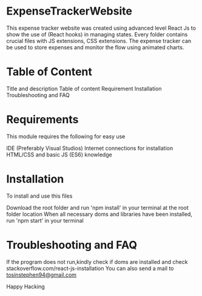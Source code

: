 # ExpenseTrackerWebsite
This expense tracker website was created using advanced level React Js to show the use of (React hooks) 
in managing states. Every folder contains crucial files with JS extensions, CSS extensions. 
The expense tracker can be used to store expenses and monitor the flow using animated charts.

# Table of Content


Title and description
Table of content
Requirement
Installation
Troubleshooting and FAQ


# Requirements

This module requires the following for easy use

IDE (Preferably Visual Studios)
Internet connections for installation
HTML/CSS and basic JS (ES6) knowledge


# Installation

To install and use this files

Download the root folder and run 'npm install' in your terminal at the root folder location
When all necessary doms and libraries have been installed, run 'npm start' in your terminal

# Troubleshooting and FAQ

If the program does not run,kindly check if doms are installed and check stackoverflow.com/react-js-installation You can also send a mail to tosinstephen94@gmail.com

Happy Hacking
